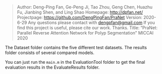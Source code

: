 >   Author:      Deng-Ping Fan, Ge-Peng Ji, Tao Zhou, Geng Chen, Huazhu Fu, Jianbing Shen, and Ling Shao
>   Homepage:    http://dpfan.net/
>   Projectpage: https://github.com/DengPingFan/PraNet
>   Version:     2020-6-29
>   Any questions please contact with dengpfan@gmail.com
>   If you find this project is useful, please cite our work. Thanks.
>   Title: “PraNet: Parallel Reverse Attention Network for Polyp Segmentation” MICCAI 2020


The Dataset folder contains the five different test datasets.
The results folder consists of several compared models.

You can just run the `main.m` in the EvaluationTool folder to get the final evaluation results in the EvaluateResults folder.